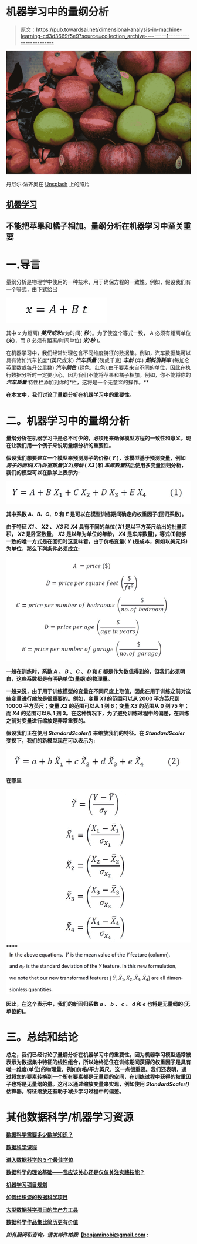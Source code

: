 # 机器学习中的量纲分析

> 原文：<https://pub.towardsai.net/dimensional-analysis-in-machine-learning-cd3d3669f5e9?source=collection_archive---------1----------------------->

![](img/1ebb2b182f0be5e736b90a1b5957c22a.png)

丹尼尔·法齐奥在 [Unsplash](https://unsplash.com?utm_source=medium&utm_medium=referral) 上的照片

## [机器学习](https://towardsai.net/p/category/machine-learning)

## 不能把苹果和橘子相加。量纲分析在机器学习中至关重要

# 一.导言

量纲分析是物理学中使用的一种技术，用于确保方程的一致性。例如，假设我们有一个等式，由下式给出

![](img/72e75414cb7340023161832b0ffd400c.png)

其中 *x* 为距离( ***英尺或米***)*t*为时间( ***秒*** )。为了使这个等式一致， *A* 必须有距离单位(**米**)，而 *B* 必须有距离/时间单位( ***米/秒*** )。

在机器学习中，我们经常处理包含不同维度特征的数据集。例如，汽车数据集可以具有诸如汽车长度*(英尺或米) ***汽车质量*** (磅或千克) ***车龄*** (年) ***燃料消耗率*** (每加仑英里数或每升公里数) ***汽车颜色*** (绿色、红色).由于要素来自不同的单位，因此在执行数据分析时一定要小心，因为我们不能将苹果和橘子相加。例如，你不能将你的 ***汽车质量*** 特性栏添加到你的*栏，这将是一个无意义的操作。**

**在本文中，我们讨论了量纲分析在机器学习中的重要性。**

# **二。机器学习中的量纲分析**

**量纲分析在机器学习中是必不可少的，必须用来确保模型方程的一致性和意义。现在让我们用一个例子来说明量纲分析的重要性。**

**假设我们想要建立一个模型来预测房子的价格( *Y* )，该模型基于预测变量，例如 ***房子的面积***(*X1*)***卧室数量***(*X2*)***房龄*** ( *X3* )和 ***车库数量*然后使用多变量回归分析，我们的模型可以在数学上表示为:****

**![](img/ceb2d353c1946b03828197c58a458787.png)**

**其中系数 *A、B、C、D* 和 *E* 是可以在模型训练期间确定的权重因子(回归系数)。**

**由于特征 *X1* 、 *X2* 、 *X3* 和 *X4* 具有不同的单位( *X1* 是以平方英尺给出的批量面积， *X2* 是卧室数量， *X3* 是以年为单位的年龄， *X4* 是车库数量)，等式(1)能够一致的唯一方式是在回归时这意味着，由于价格变量( *Y* )是成本，例如以美元($)为单位，那么下列条件必须成立:**

**![](img/aefa7e687661069e8a3326c8ffd9f857.png)**

**一般在训练时，系数 *A* 、 *B* 、 *C* 、 *D* 和 *E* 都是作为数值得到的，但我们必须明白，这些系数都是有明确单位(量纲)的物理量。**

**一般来说，由于用于训练模型的变量在不同尺度上取值，因此在用于训练之前对这些变量进行缩放是很重要的。例如，变量 *X1* 的范围可以从 2000 平方英尺到 10000 平方英尺；变量 *X2* 的范围可以从 1 到 6；变量 *X3* 的范围从 0 到 75 年；而 *X4* 的范围可以从 1 到 3。在这种情况下，为了避免训练过程中的偏差，在训练之前对变量进行缩放是非常重要的。**

**假设我们正在使用 *StandardScaler()* 来缩放我们的特征。在 *StandardScaler* 变换下，我们的新模型现在可以表示为:**

**![](img/5603da451da29ce29b1f47affe9f85d3.png)**

**在哪里**

**![](img/f4e583a2d7b766e1350f86b9ab17a4e3.png)****![](img/f865f4775fdce540ce049fe65bc88fd7.png)**

**因此，在这个表示中，我们的新回归系数 *a* 、 *b* 、 *c* 、 *d* 和 *e* 也将是无量纲的(无单位的)。**

# **三。总结和结论**

**总之，我们已经讨论了量纲分析在机器学习中的重要性。因为机器学习模型通常被表示为数据集中特征的线性组合，所以始终记住在训练期间获得的权重因子是具有唯一维度(单位)的物理量，例如价格/平方英尺，这一点很重要。我们还表明，通过将您的要素转换到一个所有要素都是无量纲的空间，在训练过程中获得的权重因子也将是无量纲的量。这可以通过缩放变量来实现，例如使用 *StandardScaler()* 估算器。特征缩放还有助于减少学习过程中的偏差。**

# **其他数据科学/机器学习资源**

**[数据科学需要多少数学知识？](https://medium.com/towards-artificial-intelligence/how-much-math-do-i-need-in-data-science-d05d83f8cb19)**

**[数据科学课程](https://medium.com/towards-artificial-intelligence/data-science-curriculum-bf3bb6805576)**

**[进入数据科学的 5 个最佳学位](https://towardsdatascience.com/5-best-degrees-for-getting-into-data-science-c3eb067883b1)**

**[数据科学的理论基础——我应该关心还是仅仅关注实践技能？](https://towardsdatascience.com/theoretical-foundations-of-data-science-should-i-care-or-simply-focus-on-hands-on-skills-c53fb0caba66)**

**[机器学习项目规划](https://towardsdatascience.com/machine-learning-project-planning-71bdb3a44349)**

**[如何组织您的数据科学项目](https://towardsdatascience.com/how-to-organize-your-data-science-project-dd6599cf000a)**

**[大型数据科学项目的生产力工具](https://medium.com/towards-artificial-intelligence/productivity-tools-for-large-scale-data-science-projects-64810dfbb971)**

**[数据科学作品集比简历更有价值](https://towardsdatascience.com/a-data-science-portfolio-is-more-valuable-than-a-resume-2d031d6ce518)**

*****如有疑问和咨询，请发邮件给我*【benjaminobi@gmail.com :****
